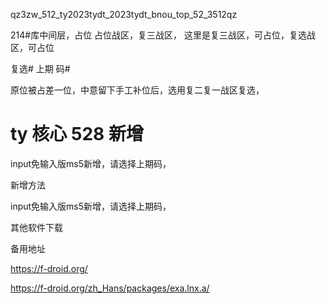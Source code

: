qz3zw_512_ty2023tydt_2023tydt_bnou_top_52_3512qz

214#库中间层，占位 占位战区，复三战区， 这里是复三战区，可占位，复选战区，可占位

复选# 上期 码#

原位被占差一位，中意留下手工补位后，选用复二复一战区复选，

# ty 核心 528 新增


input免输入版ms5新增，请选择上期码，

新增方法

input免输入版ms5新增，请选择上期码，



其他软件下载

备用地址

https://f-droid.org/


https://f-droid.org/zh_Hans/packages/exa.lnx.a/















